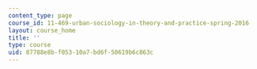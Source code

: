 ```yaml
---
content_type: page
course_id: 11-469-urban-sociology-in-theory-and-practice-spring-2016
layout: course_home
title: ''
type: course
uid: 87788e8b-f053-10a7-bd6f-50619b6c863c
---
```

